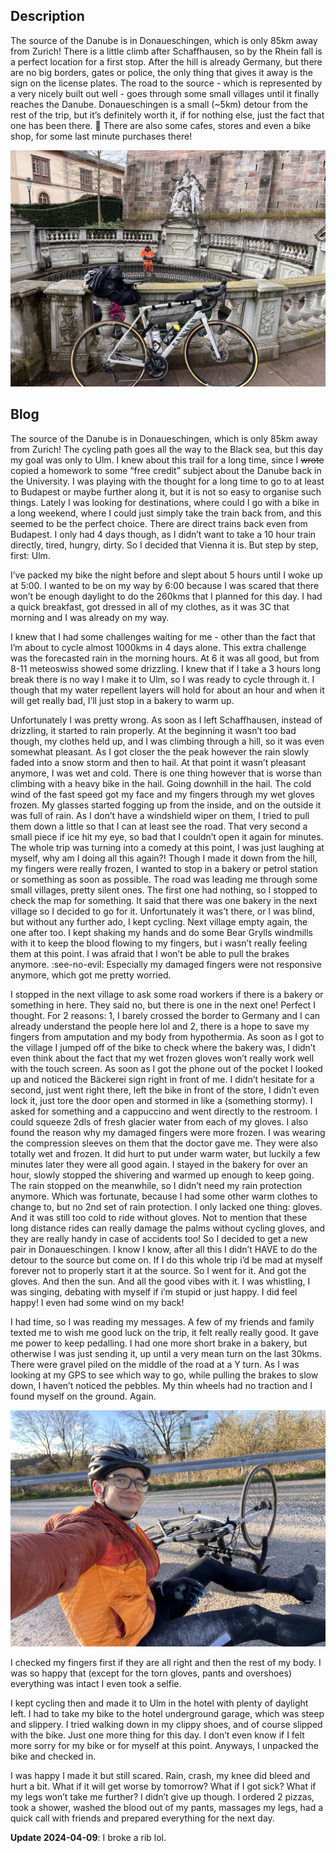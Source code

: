 ## Description
The source of the Danube is in Donaueschingen, which is only 85km away from Zurich!
There is a little climb after Schaffhausen, so by the Rhein fall is a perfect location for a first stop.
After the hill is already Germany, but there are no big borders, gates or police, the only thing that gives it away is the sign on the license plates. The road to the source - which is represented by a very nicely built out well - goes through some small villages until it finally reaches the Danube. Donaueschingen is a small (~5km) detour from the rest of the trip, but it’s definitely worth it, if for nothing else, just the fact that one has been there. :slightly_smiling_face: There are also some cafes, stores and even a bike shop, for some last minute purchases there!

![donaueschingen](maps/trips/vienna_trip/day1/img/IMG_0837.jpg)


## Blog
The source of the Danube is in Donaueschingen, which is only 85km away from Zurich! The cycling path goes all the way to the Black sea, but this day my goal was only to Ulm. I knew about this trail for a long time, since I ~~wrote~~ copied a homework to some “free credit” subject about the Danube back in the University. I was playing with the thought for a long time to go to at least to Budapest or maybe further along it, but it is not so easy to organise such things. Lately I was looking for destinations, where could I go with a bike in a long weekend, where I could just simply take the train back from, and this seemed to be the perfect choice. There are direct trains back even from Budapest. I only had 4 days though, as I didn’t want to take a 10 hour train directly, tired, hungry, dirty. So I decided that Vienna it is. But step by step, first: Ulm.


I’ve packed my bike the night before and slept about 5 hours until I woke up at 5:00. I wanted to be on my way by 6:00 because I was scared that there won’t be enough daylight to do the 260kms that I planned for this day. I had a quick breakfast, got dressed in all of my clothes, as it was 3C that morning and I was already on my way. 

I knew that I had some challenges waiting for me - other than the fact that I’m about to cycle almost 1000kms in 4 days alone. This extra challenge was the forecasted rain in the morning hours. At 6 it was all good, but from 8-11 meteoswiss showed some drizzling. I knew that if I take a 3 hours long break there is no way I make it to Ulm, so I was ready to cycle through it. I though that my water repellent layers will hold for about an hour and when it will get really bad, I’ll just stop in a bakery to warm up.

Unfortunately I was pretty wrong. As soon as I left Schaffhausen, instead of drizzling, it started to rain properly. At the beginning it wasn’t too bad though, my clothes held up, and I was climbing through a hill, so it was even somewhat pleasant. As I got closer the the peak however the rain slowly faded into a snow storm and then to hail. At that point it wasn’t pleasant anymore, I was wet and cold. There is one thing however that is worse than climbing with a heavy bike in the hail. Going downhill in the hail. The cold wind of the fast speed got my face and my fingers through my wet gloves frozen. My glasses started fogging up from the inside, and on the outside it was full of rain. As I don’t have a windshield wiper on them, I tried to pull them down a little so that I can at least see the road. That very second a small piece if ice hit my eye, so bad that I couldn’t open it again for minutes. The whole trip was turning into a comedy at this point, I was just laughing at myself, why am I doing all this again?! Though I made it down from the hill, my fingers were really frozen, I wanted to stop in a bakery or petrol station or something as soon as possible. The road was leading me through some small villages, pretty silent ones. The first one had nothing, so I stopped to check the map for something. It said that there was one bakery in the next village so I decided to go for it. Unfortunately it was’t there, or I was blind, but without any further ado, I kept cycling. Next village empty again, the one after too. I kept shaking my hands and do some Bear Grylls windmills with it to keep the blood flowing to my fingers, but i wasn’t really feeling them at this point. I was afraid that I won’t be able to pull the brakes anymore. :see-no-evil: Especially my damaged fingers were not responsive anymore, which got me pretty worried.

I stopped in the next village to ask some road workers if there is a bakery or something in here. They said no, but there is one in the next one! Perfect I thought. For 2 reasons: 1, I barely crossed the border to Germany and I can already understand the people here lol and 2, there is a hope to save my fingers from amputation and my body from hypothermia. As soon as I got to the village I jumped off of the bike to check where the bakery was, I didn’t even think about the fact that my wet frozen gloves won’t really work well with the touch screen. As soon as I got the phone out of the pocket I looked up and noticed the Bäckerei sign right in front of me. I didn’t hesitate for a second, just went right there, left the bike in front of the store, I didn’t even lock it, just tore the door open and stormed in like a (something stormy). I asked for something and a cappuccino and went directly to the restroom. I could squeeze 2dls of fresh glacier water from each of my gloves. I also found the reason why my damaged fingers were more frozen. I was wearing the compression sleeves on them that the doctor gave me. They were also totally wet and frozen. It did hurt to put under warm water, but luckily a few minutes later they were all good again. I stayed in the bakery for over an hour, slowly stopped the shivering and warmed up enough to keep going. The rain stopped on the meanwhile, so I didn’t need my rain protection anymore. Which was fortunate, because I had some other warm clothes to change to, but no 2nd set of rain protection. I only lacked one thing: gloves. And it was still too cold to ride without gloves. Not to mention that these long distance rides can really damage the palms without cycling gloves, and they are really handy in case of accidents too! 
So I decided to get a new pair in Donaueschingen. I know I know, after all this I didn’t HAVE to do the detour to the source but come on. If I do this whole trip i’d be mad at myself forever not to properly start it at the source. So I went for it. And got the gloves. And then the sun. And all the good vibes with it. I was whistling, I was singing, debating with myself if i’m stupid or just happy. I did feel happy! I even had some wind on my back!

I had time, so I was reading my messages. A few of my friends and family texted me to wish me good luck on the trip, it felt really really good. It gave me power to keep pedalling. I had one more short brake in a bakery, but otherwise I was just sending it, up until a very mean turn on the last 30kms. There were gravel piled on the middle of the road at a Y turn. As I was looking at my GPS to see which way to go, while pulling the brakes to slow down, I haven’t noticed the pebbles. My thin wheels had no traction and I found myself on the ground. Again. 

![the_fall](maps/trips/vienna_trip/day1/img/IMG_0855.jpg)

I checked my fingers first if they are all right and then the rest of my body. I was so happy that (except for the torn gloves, pants and overshoes) everything was intact I even took a selfie. 

I kept cycling then and made it to Ulm in the hotel with plenty of daylight left. I had to take my bike to the hotel underground garage, which was steep and slippery. I tried walking down in my clippy shoes, and of course slipped with the bike. Just one more thing for this day. I don’t even know if I felt more sorry for my bike or for myself at this point. Anyways, I unpacked the bike and checked in.

I was happy I made it but still scared. Rain, crash, my knee did bleed and hurt a bit. What if it will get worse by tomorrow? What if I got sick? What if my legs won’t take me further? I didn’t give up though. I ordered 2 pizzas, took a shower, washed the blood out of my pants, massages my legs, had a quick call with friends and prepared everything for the next day.

**Update 2024-04-09**: I broke a rib lol.